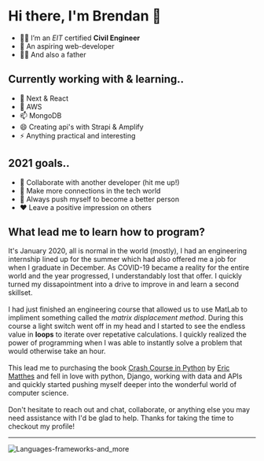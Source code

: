 # Hi there, I'm Brendan 👋

- 👨‍🎓 I’m an *EIT* certified **Civil Engineer**
- 🌱 An aspiring web-developer
- 👨‍👦 And also a father


## Currently working with & learning..

- 🤔 Next & React
- 💬 AWS
- 📫 MongoDB
- 😄 Creating api's with Strapi & Amplify
- ⚡ Anything practical and interesting

## 2021 goals..

- 🤳 Collaborate with another developer (hit me up!)
- 🦾 Make more connections in the tech world
- 💪 Always push myself to become a better person
- ♥ Leave a positive impression on others

## What lead me to learn how to program?

It's January 2020, all is normal in the world (mostly), I had an engineering internship lined up for the summer which had also offered me a job for when I graduate in December. As COVID-19 became a reality for the entire world and the year progressed, I understandably lost that offer. I quickly turned my dissapointment into a drive to improve in and learn a second skillset. 
</br>
</br>
I had just finished an engineering course that allowed us to use MatLab to impliment something called the *matrix displacement method*. During this course a light switch went off in my head and I started to see the endless value in **loops** to iterate over repetative calculations. I quickly realized the power of programming when I was able to instantly solve a problem that would otherwise take an hour. 
</br>
</br>
This lead me to purchasing the book [Crash Course in Python](https://www.amazon.com/Python-Crash-Course-2nd-Edition/dp/1593279280/ref=tmm_pap_swatch_0?_encoding=UTF8&qid=&sr=) by [Eric Matthes](https://twitter.com/ehmatthes) and fell in love with python, Django, working with data and APIs and quickly started pushing myself deeper into the wonderful world of computer science. 
</br>
</br>
Don't hesitate to reach out and chat, collaborate, or anything else you may need assistance with I'd be glad to help. Thanks for taking the time to checkout my profile!

<hr>

![Languages-frameworks-and_more](https://user-images.githubusercontent.com/64326462/112707894-163fb300-8e85-11eb-843d-62b1a0c5a208.PNG)
